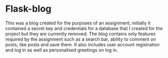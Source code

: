 # Flask-blog
This was a blog created for the purposes of an assignment, initially it contained a secret key and credentials for a database that I created for the project but they are currently removed.
The blog contains only features required by the assignment such as a search bar, ability to comment on posts, like posts and save them. It also includes user account registration and log in as well as personalised greetings on log in.

